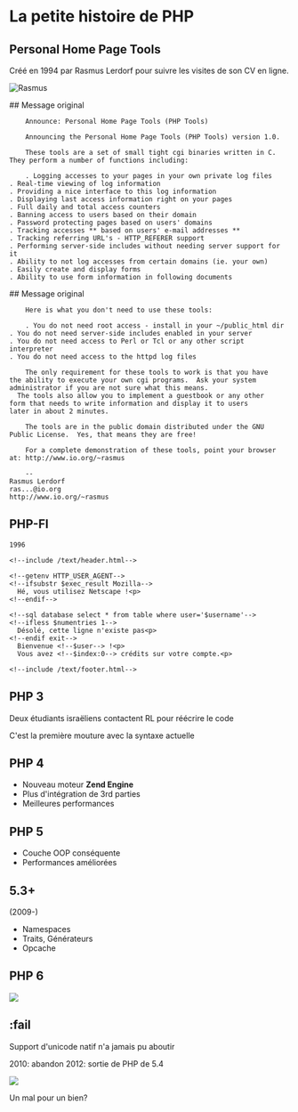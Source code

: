 # La petite histoire de PHP

<!-- .slide: class="page-title" -->



## Personal Home Page Tools

Créé en 1994 par Rasmus Lerdorf pour suivre les visites de son CV en ligne.

![Rasmus](https://upload.wikimedia.org/wikipedia/commons/thumb/3/33/Wikirl.jpg/220px-Wikirl.jpg)



## Message original
```
	Announce: Personal Home Page Tools (PHP Tools)

	Announcing the Personal Home Page Tools (PHP Tools) version 1.0.

	These tools are a set of small tight cgi binaries written in C.
They perform a number of functions including:

	. Logging accesses to your pages in your own private log files
. Real-time viewing of log information
. Providing a nice interface to this log information
. Displaying last access information right on your pages
. Full daily and total access counters
. Banning access to users based on their domain
. Password protecting pages based on users' domains
. Tracking accesses ** based on users' e-mail addresses **
. Tracking referring URL's - HTTP_REFERER support
. Performing server-side includes without needing server support for it
. Ability to not log accesses from certain domains (ie. your own)
. Easily create and display forms
. Ability to use form information in following documents
```



## Message original

```
	Here is what you don't need to use these tools:

	. You do not need root access - install in your ~/public_html dir
. You do not need server-side includes enabled in your server
. You do not need access to Perl or Tcl or any other script interpreter
. You do not need access to the httpd log files

	The only requirement for these tools to work is that you have
the ability to execute your own cgi programs.  Ask your system
administrator if you are not sure what this means.
  The tools also allow you to implement a guestbook or any other
form that needs to write information and display it to users
later in about 2 minutes.

	The tools are in the public domain distributed under the GNU
Public License.  Yes, that means they are free!

	For a complete demonstration of these tools, point your browser
at: http://www.io.org/~rasmus

	--
Rasmus Lerdorf
ras...@io.org
http://www.io.org/~rasmus

```



## PHP-FI

	1996

```
<!--include /text/header.html-->

<!--getenv HTTP_USER_AGENT-->
<!--ifsubstr $exec_result Mozilla-->
  Hé, vous utilisez Netscape !<p>
<!--endif-->

<!--sql database select * from table where user='$username'-->
<!--ifless $numentries 1-->
  Désolé, cette ligne n'existe pas<p>
<!--endif exit-->
  Bienvenue <!--$user--> !<p>
  Vous avez <!--$index:0--> crédits sur votre compte.<p>

<!--include /text/footer.html-->
```



## PHP 3

Deux étudiants israëliens contactent RL pour réécrire le code

C'est la première mouture avec la syntaxe actuelle


## PHP 4

* Nouveau moteur **Zend Engine** <!-- .element: class="fragment" -->
* Plus d'intégration de 3rd parties <!-- .element: class="fragment" -->
* Meilleures performances <!-- .element: class="fragment" -->



## PHP 5

* Couche OOP conséquente <!-- .element: class="fragment" -->
* Performances améliorées <!-- .element: class="fragment" -->

## 5.3+ 

(2009-)

* Namespaces <!-- .element: class="fragment" -->
* Traits, Générateurs <!-- .element: class="fragment" -->
* Opcache <!-- .element: class="fragment" -->



## PHP 6

![](https://i.ytimg.com/vi/KXSJNBGUH_o/maxresdefault.jpg)



## :fail

Support d'unicode natif n'a jamais pu aboutir

2010: abandon
2012: sortie de PHP de 5.4

![](https://images-na.ssl-images-amazon.com/images/I/51IhWpS3%2BkL._AC_UL320_SR254,320_.jpg)

Un mal pour un bien?

